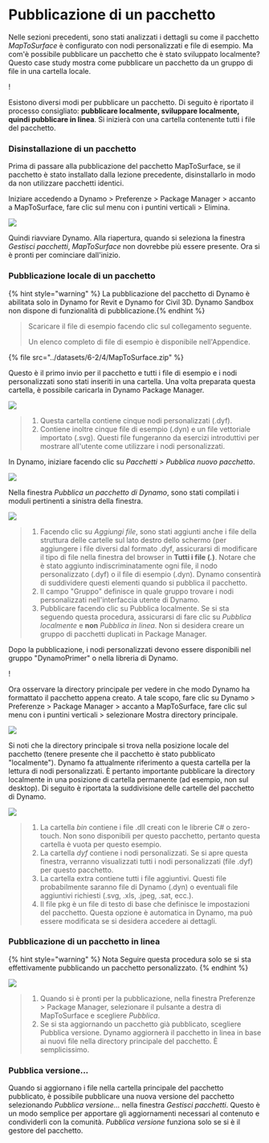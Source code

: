 # Pubblicazione di un pacchetto

Nelle sezioni precedenti, sono stati analizzati i dettagli su come il pacchetto _MapToSurface_ è configurato con nodi personalizzati e file di esempio. Ma com'è possibile pubblicare un pacchetto che è stato sviluppato localmente? Questo case study mostra come pubblicare un pacchetto da un gruppo di file in una cartella locale.

\![](<../images/6-2/3/develop package - custom nodes 01 (1) (6).jpg>)

Esistono diversi modi per pubblicare un pacchetto. Di seguito è riportato il processo consigliato: **pubblicare localmente, sviluppare localmente, quindi pubblicare in linea**. Si inizierà con una cartella contenente tutti i file del pacchetto.

### Disinstallazione di un pacchetto

Prima di passare alla pubblicazione del pacchetto MapToSurface, se il pacchetto è stato installato dalla lezione precedente, disinstallarlo in modo da non utilizzare pacchetti identici.

Iniziare accedendo a Dynamo > Preferenze > Package Manager > accanto a MapToSurface, fare clic sul menu con i puntini verticali > Elimina.

![](../images/6-2/4/publishapackage-deletepackage.jpg)

Quindi riavviare Dynamo. Alla riapertura, quando si seleziona la finestra _Gestisci pacchetti_, _MapToSurface_ non dovrebbe più essere presente. Ora si è pronti per cominciare dall'inizio.

### Pubblicazione locale di un pacchetto

{% hint style="warning" %} La pubblicazione del pacchetto di Dynamo è abilitata solo in Dynamo for Revit e Dynamo for Civil 3D. Dynamo Sandbox non dispone di funzionalità di pubblicazione.{% endhint %}

> Scaricare il file di esempio facendo clic sul collegamento seguente.
>
> Un elenco completo di file di esempio è disponibile nell'Appendice.

{% file src="../datasets/6-2/4/MapToSurface.zip" %}

Questo è il primo invio per il pacchetto e tutti i file di esempio e i nodi personalizzati sono stati inseriti in una cartella. Una volta preparata questa cartella, è possibile caricarla in Dynamo Package Manager.

![](../images/6-2/4/publishapackage-publishlocally01.jpg)

> 1. Questa cartella contiene cinque nodi personalizzati (.dyf).
> 2. Contiene inoltre cinque file di esempio (.dyn) e un file vettoriale importato (.svg). Questi file fungeranno da esercizi introduttivi per mostrare all'utente come utilizzare i nodi personalizzati.

In Dynamo, iniziare facendo clic su _Pacchetti > Pubblica nuovo pacchetto_.

![](../images/6-2/4/publishapackage-publishlocally02.jpg)

Nella finestra _Pubblica un pacchetto di Dynamo_, sono stati compilati i moduli pertinenti a sinistra della finestra.

![](../images/6-2/4/publishapackage-publishlocally03.jpg)

> 1. Facendo clic su _Aggiungi file_, sono stati aggiunti anche i file della struttura delle cartelle sul lato destro dello schermo (per aggiungere i file diversi dal formato .dyf, assicurarsi di modificare il tipo di file nella finestra del browser in **Tutti i file (**_**.**_**)**. Notare che è stato aggiunto indiscriminatamente ogni file, il nodo personalizzato (.dyf) o il file di esempio (.dyn). Dynamo consentirà di suddividere questi elementi quando si pubblica il pacchetto.
> 2. Il campo "Gruppo" definisce in quale gruppo trovare i nodi personalizzati nell'interfaccia utente di Dynamo.
> 3. Pubblicare facendo clic su Pubblica localmente. Se si sta seguendo questa procedura, assicurarsi di fare clic su _Pubblica localmente_ e **non** _Pubblica in linea_. Non si desidera creare un gruppo di pacchetti duplicati in Package Manager.

Dopo la pubblicazione, i nodi personalizzati devono essere disponibili nel gruppo "DynamoPrimer" o nella libreria di Dynamo.

\![](<../images/6-2/3/develop package - install package 02 (1) (4).jpg>)

Ora osservare la directory principale per vedere in che modo Dynamo ha formattato il pacchetto appena creato. A tale scopo, fare clic su Dynamo > Preferenze > Package Manager > accanto a MapToSurface, fare clic sul menu con i puntini verticali > selezionare Mostra directory principale.

![](../images/6-2/4/publishapackage-publishlocally05.jpg)

Si noti che la directory principale si trova nella posizione locale del pacchetto (tenere presente che il pacchetto è stato pubblicato "localmente"). Dynamo fa attualmente riferimento a questa cartella per la lettura di nodi personalizzati. È pertanto importante pubblicare la directory localmente in una posizione di cartella permanente (ad esempio, non sul desktop). Di seguito è riportata la suddivisione delle cartelle del pacchetto di Dynamo.

![](../images/6-2/4/publishapackage-publishlocally06.jpg)

> 1. La cartella _bin_ contiene i file .dll creati con le librerie C# o zero-touch. Non sono disponibili per questo pacchetto, pertanto questa cartella è vuota per questo esempio.
> 2. La cartella _dyf_ contiene i nodi personalizzati. Se si apre questa finestra, verranno visualizzati tutti i nodi personalizzati (file .dyf) per questo pacchetto.
> 3. La cartella extra contiene tutti i file aggiuntivi. Questi file probabilmente saranno file di Dynamo (.dyn) o eventuali file aggiuntivi richiesti (.svg, .xls, .jpeg, .sat, ecc.).
> 4. Il file pkg è un file di testo di base che definisce le impostazioni del pacchetto. Questa opzione è automatica in Dynamo, ma può essere modificata se si desidera accedere ai dettagli.

### Pubblicazione di un pacchetto in linea

{% hint style="warning" %} Nota Seguire questa procedura solo se si sta effettivamente pubblicando un pacchetto personalizzato. {% endhint %}

![](../images/6-2/4/publishapackage-publishonline01.jpg)

> 1. Quando si è pronti per la pubblicazione, nella finestra Preferenze > Package Manager, selezionare il pulsante a destra di MapToSurface e scegliere _Pubblica_.
> 2. Se si sta aggiornando un pacchetto già pubblicato, scegliere Pubblica versione. Dynamo aggiornerà il pacchetto in linea in base ai nuovi file nella directory principale del pacchetto. È semplicissimo.

### Pubblica versione...

Quando si aggiornano i file nella cartella principale del pacchetto pubblicato, è possibile pubblicare una nuova versione del pacchetto selezionando _Pubblica versione..._ nella finestra _Gestisci pacchetti_. Questo è un modo semplice per apportare gli aggiornamenti necessari al contenuto e condividerli con la comunità. _Pubblica versione_ funziona solo se si è il gestore del pacchetto.
